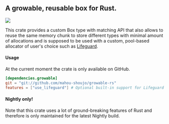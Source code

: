 ﻿## A growable, reusable box for Rust.
 [![](https://travis-ci.org/mahou-shoujo/growable-rs.svg)](https://travis-ci.org/mahou-shoujo/growable-rs)
 
This crate provides a custom Box type with matching API that also allows to reuse the same
memory chunk to store different types with minimal amount of allocations and is supposed to be
used with a custom, pool-based allocator of user's choice such as [Lifeguard](https://crates.io/crates/lifeguard).
#### Usage
At the current moment the crate is only available on GitHub.
```toml
[dependencies.growable]
git = "git://github.com/mahou-shoujo/growable-rs"
features = ["use_lifeguard"] # Optional built-in support for Lifeguard crate.
```
#### Nightly only!
Note that this crate uses a lot of ground-breaking features of Rust and therefore
is only maintained for the latest Nightly build.